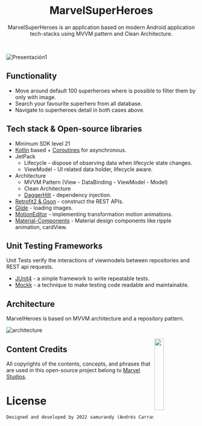 <h1 align="center">MarvelSuperHeroes</h1>

<p align="center">  
MarvelSuperHeroes is an application based on modern Android application tech-stacks using MVVM pattern and Clean Architecture.<br>
</p>
</br>


![Presentación1](https://user-images.githubusercontent.com/21971474/157326371-2e3148b2-0057-4baa-aa19-93aeb6f52564.png)

## Functionality
- Move around default 100 superheroes where is possible to filter them by only with image.
- Search your favourite superhero from all database.
- Navigate to superheroes detail in both cases above.

## Tech stack & Open-source libraries
- Minimum SDK level 21
- [Kotlin](https://kotlinlang.org/) based + [Coroutines](https://github.com/Kotlin/kotlinx.coroutines) for asynchronous.
- JetPack
  - Lifecycle - dispose of observing data when lifecycle state changes.
  - ViewModel - UI related data holder, lifecycle aware.
- Architecture
  - MVVM Pattern (View - DataBinding - ViewModel - Model)
  - Clean Architecture
  - [DaggerHilt](https://github.com/google/dagger/tree/master/java/dagger/hilt) - dependency injection.
- [Retrofit2 & Gson](https://github.com/square/retrofit) - construct the REST APIs.
- [Glide](https://github.com/bumptech/glide) - loading images.
- [MotionEditor](https://developer.android.com/studio/write/motion-editor?hl=es-419) - implementing transformation motion animations.
- [Material-Components](https://github.com/material-components/material-components-android) - Material design components like ripple animation, cardView.

## Unit Testing Frameworks
Unit Tests verify the interactions of viewmodels between repositories and REST api requests.
- [JUnit4](https://github.com/junit-team/junit4) - a simple framework to write repeatable tests.
- [Mockk](https://github.com/mockk/mockk) - a technique to make testing code readable and maintainable.

## Architecture
MarvelHeroes is based on MVVM architecture and a repository pattern.

![architecture](https://user-images.githubusercontent.com/21971474/157321132-fd1e56de-508d-453f-81e8-af605185943a.png)

<img src="https://user-images.githubusercontent.com/24237865/141415477-d1af2b48-2498-4ff0-8fdf-95dff092e317.png" align="right" width="22%"/>

## Content Credits
All copyrights of the contents, concepts, and phrases that are used in this open-source project belong to [Marvel Studios](https://www.marvel.com/).

# License
```xml
Designed and developed by 2022 samurandy (Andrés Carrasco)
